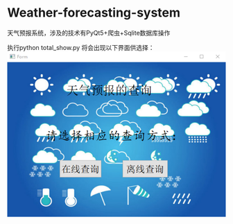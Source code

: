 # Weather-forecasting-system
天气预报系统，涉及的技术有PyQt5+爬虫+Sqlite数据库操作

执行python total_show.py 将会出现以下界面供选择：
![image](https://github.com/shawroad/Weather-forecasting-system/blob/master/images/total.png)
